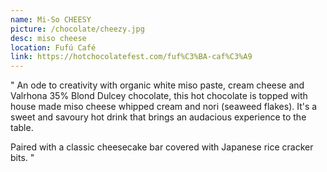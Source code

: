 ```yaml
---
name: Mi-So CHEESY
picture: /chocolate/cheezy.jpg
desc: miso cheese
location: Fufú Café
link: https://hotchocolatefest.com/fuf%C3%BA-caf%C3%A9
---
```


"
An ode to creativity with organic white miso paste, cream cheese and Valrhona 35% Blond Dulcey chocolate, this hot chocolate is topped with house made miso cheese whipped cream and nori (seaweed flakes). It's a sweet and savoury hot drink that brings an audacious experience to the table.

Paired with a classic cheesecake bar covered with Japanese rice cracker bits.
"
